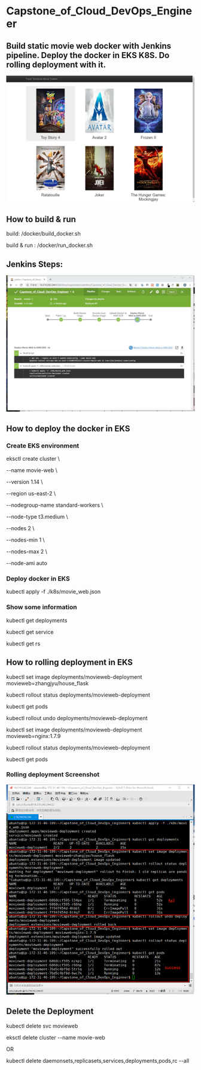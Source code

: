 # Capstone_of_Cloud_DevOps_Engineer
## Build static movie web docker with Jenkins pipeline. Deploy the docker in EKS K8S. Do rolling deployment with it.
![image](Screenshot/website.jpg)
## How to build & run
build: /docker/build_docker.sh

build & run : /docker/run_docker.sh
## Jenkins Steps:
![image](Screenshot/Deploy%20success.jpg)
## How to deploy the docker in EKS
### Create EKS environment
eksctl create cluster \

--name movie-web \

--version 1.14 \

--region us-east-2 \

--nodegroup-name standard-workers \

--node-type t3.medium \

--nodes 2 \

--nodes-min 1 \

--nodes-max 2 \

--node-ami auto
### Deploy docker in EKS
kubectl apply -f ./k8s/movie_web.json 
### Show some information
kubectl get deployments

kubectl get service

kubectl get rs
## How to rolling deployment in EKS
kubectl set image deployments/movieweb-deployment movieweb=zhangjyu/house_flask

kubectl rollout status deployments/movieweb-deployment

kubectl get pods

kubectl rollout undo deployments/movieweb-deployment

kubectl set image deployments/movieweb-deployment movieweb=nginx:1.7.9

kubectl rollout status deployments/movieweb-deployment

kubectl get pods
### Rolling deployment Screenshot
![image](Screenshot/rolling%20deployment.png)
## Delete the Deployment
kubectl delete svc movieweb

eksctl delete cluster --name movie-web

OR

kubectl delete daemonsets,replicasets,services,deployments,pods,rc --all
